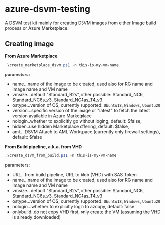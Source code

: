 # azure-dsvm-testing
A DSVM test kit mainly for creating DSVM images from either Image build process or Azure Marketplace.

## Creating image

**From Azure Marketplace**

```powershell
.\create_marketplace_dsvm.ps1 -n this-is-my-vm-name
```
parameters:
* name...name of the image to be created, used also for RG name and Image name and VM name
* vmsize...default "Standard_B2s", other possible: Standard_NC6, Standard_NC6s_v3, Standard_NC4as_T4_v3
* ostype...version of OS, currently supported: `Ubuntu18`, `Windows`, `Ubuntu20`
* version...specific version of the image or "latest" to fetch the latest version available in Azure Marketplace
* nologin..whether to explicitly go without loging,  default: $false,
* hidden..use hidden Marketplace offering, default: $false,
* aml...  DSVM Attach to AML Workspace (currently  only firewall settings), default: $false


**From Build pipeline, a.k.a. from VHD**

```powershell
.\create_dsvm_from_build.ps1 -n this-is-my-vm-name
```
parameters:

* URL...from build pipeline, URL to blob (VHD) with SAS Token
* name...name of the image to be created, used also for RG name and Image name and VM name
* vmsize...default "Standard_B2s", other possible: Standard_NC6, Standard_NC6s_v3, Standard_NC4as_T4_v3
* ostype...version of OS, currently supported: `Ubuntu18`, `Windows`, `Ubuntu20`
* nologin...whether to explicitly login to azcopy, default: false
* onlybuild..do not copy VHD first, only create the VM (assuming the VHD is already downloaded)
    

